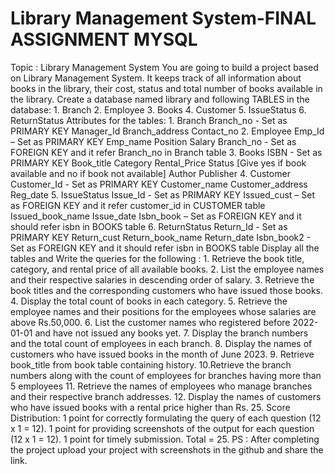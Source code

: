 # Library Management System-FINAL ASSIGNMENT MYSQL

Topic : Library Management System You are going to build a project based on Library Management System. It keeps track of all information about books in the library, their cost, status and total number of books available in the library. Create a database named library and following TABLES in the database: 1. Branch 2. Employee 3. Books 4. Customer 5. IssueStatus 6. ReturnStatus Attributes for the tables: 1. Branch Branch_no - Set as PRIMARY KEY Manager_Id Branch_address Contact_no 2. Employee Emp_Id – Set as PRIMARY KEY Emp_name Position Salary Branch_no - Set as FOREIGN KEY and it refer Branch_no in Branch table 3. Books ISBN - Set as PRIMARY KEY Book_title Category Rental_Price Status [Give yes if book available and no if book not available] Author Publisher 4. Customer Customer_Id - Set as PRIMARY KEY Customer_name Customer_address Reg_date 5. IssueStatus Issue_Id - Set as PRIMARY KEY Issued_cust – Set as FOREIGN KEY and it refer customer_id in CUSTOMER table Issued_book_name Issue_date Isbn_book – Set as FOREIGN KEY and it should refer isbn in BOOKS table 6. ReturnStatus Return_Id - Set as PRIMARY KEY Return_cust Return_book_name Return_date Isbn_book2 - Set as FOREIGN KEY and it should refer isbn in BOOKS table Display all the tables and Write the queries for the following : 1. Retrieve the book title, category, and rental price of all available books. 2. List the employee names and their respective salaries in descending order of salary. 3. Retrieve the book titles and the corresponding customers who have issued those books. 4. Display the total count of books in each category. 5. Retrieve the employee names and their positions for the employees whose salaries are above Rs.50,000. 6. List the customer names who registered before 2022-01-01 and have not issued any books yet. 7. Display the branch numbers and the total count of employees in each branch. 8. Display the names of customers who have issued books in the month of June 2023. 9. Retrieve book_title from book table containing history. 10.Retrieve the branch numbers along with the count of employees for branches having more than 5 employees 11. Retrieve the names of employees who manage branches and their respective branch addresses. 12. Display the names of customers who have issued books with a rental price higher than Rs. 25. Score Distribution: 1 point for correctly formulating the query of each question (12 x 1 = 12). 1 point for providing screenshots of the output for each question (12 x 1 = 12). 1 point for timely submission. Total = 25. PS : After completing the project upload your project with screenshots in the github and share the link.
